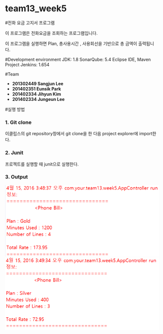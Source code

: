 # team13_week5
#전화 요금 고지서 프로그램

이 프로그램은 전화요금을 조회하는 프로그램입니다. 

이 프로그램을 실행하면 Plan, 총사용시간 , 사용회선을 기반으로 총 금액이 출력됩니다.

#Development environment
JDK: 1.8
SonarQube: 5.4
Eclipse IDE, Maven Project
Jenkins: 1.654

#Team
 - **201302449 Sangjun Lee**
 - **201402351 Eunsik Park**
 - **201402334 Jihyun Kim**
 - **201402334 Jungeun Lee**
 
#실행 방법

### 1. Git clone 
 이클립스의 git repository창에서 git clone을 한 다음 project explorer에 import한다.

### 2. Junit
 프로젝트를 실행할 때 junit으로 실행한다.

### 3. Output

![IMG0](/img/output.png)
![IMG0](/img/output1.png)